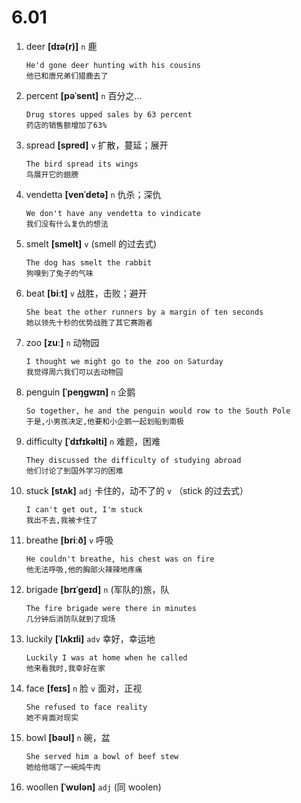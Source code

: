 # 6.01





1. deer **[dɪə(r)]** `n` 鹿
    ```
    He'd gone deer hunting with his cousins
    他已和唐兄弟们猎鹿去了
    ```

2. percent **[pəˈsent]** `n` 百分之...
    ```
    Drug stores upped sales by 63 percent
    药店的销售额增加了63%
    ```

3. spread **[spred]** `v` 扩散，蔓延；展开
    ```
    The bird spread its wings
    鸟展开它的翅膀
    ```

4. vendetta **[venˈdetə]** `n` 仇杀；深仇
    ```
    We don't have any vendetta to vindicate
    我们没有什么复仇的想法
    ```

5. smelt **[smelt]** `v` (smell 的过去式)
    ```
    The dog has smelt the rabbit
    狗嗅到了兔子的气味
    ```

6. beat **[biːt]** `v` 战胜，击败；避开
    ```
    She beat the other runners by a margin of ten seconds
    她以领先十秒的优势战胜了其它赛跑者
    ```

7. zoo **[zuː]** `n` 动物园
    ```
    I thought we might go to the zoo on Saturday
    我觉得周六我们可以去动物园
    ```

8. penguin **[ˈpeŋɡwɪn]** `n` 企鹅
    ```
    So together, he and the penguin would row to the South Pole
    于是,小男孩决定,他要和小企鹅一起划船到南极
    ```

9. difficulty **[ˈdɪfɪkəlti]** `n` 难题，困难
    ```
    They discussed the difficulty of studying abroad
    他们讨论了到国外学习的困难
    ```

10. stuck **[stʌk]** `adj` 卡住的，动不了的 `v` （stick 的过去式）
    ```
    I can't get out, I'm stuck
    我出不去,我被卡住了
    ```

11. breathe **[briːð]** `v` 呼吸
    ```
    He couldn't breathe, his chest was on fire
    他无法呼吸,他的胸部火辣辣地疼痛
    ```

12. brigade **[brɪˈɡeɪd]** `n` (军队的)旅，队
    ```
    The fire brigade were there in minutes
    几分钟后消防队就到了现场
    ```

13. luckily **[ˈlʌkɪli]** `adv` 幸好，幸运地
    ```
    Luckily I was at home when he called
    他来看我时,我幸好在家
    ```

14. face **[feɪs]** `n` 脸 `v` 面对，正视
    ```
    She refused to face reality
    她不肯面对现实
    ```

15. bowl **[bəʊl]** `n` 碗，盆
    ```
    She served him a bowl of beef stew
    她给他端了一碗炖牛肉
    ```

16. woollen **[ˈwʊlən]** `adj` (同 woolen)
